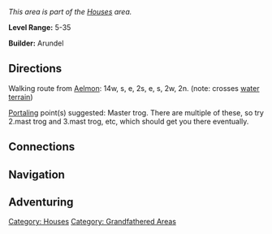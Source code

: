 *This area is part of the [Houses](:Category:_Houses.md "wikilink")
area.*

**Level Range:** 5-35

**Builder:** Arundel

## Directions

Walking route from [Aelmon](Aelmon.md "wikilink"): 14w, s, e, 2s, e, s,
2w, 2n. (note: crosses [water terrain](Water_Terrain.md "wikilink"))

[Portaling](Portal.md "wikilink") point(s) suggested: Master trog. There
are multiple of these, so try 2.mast trog and 3.mast trog, etc, which
should get you there eventually.

## Connections

## Navigation

## Adventuring

[Category: Houses](Category:_Houses "wikilink") [Category: Grandfathered
Areas](Category:_Grandfathered_Areas "wikilink")
